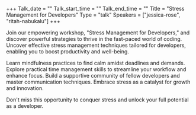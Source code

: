 +++
Talk_date = ""
Talk_start_time = ""
Talk_end_time = ""
Title = "Stress Management for Developers"
Type = "talk"
Speakers = ["jessica-rose", "ritah-nabukalu"]
+++

Join our empowering workshop, "Stress Management for Developers," and discover powerful strategies to thrive in the fast-paced world of coding. Uncover effective stress management techniques tailored for developers, enabling you to boost productivity and well-being. 

Learn mindfulness practices to find calm amidst deadlines and demands. Explore practical time management skills to streamline your workflow and enhance focus. Build a supportive community of fellow developers and master communication techniques. Embrace stress as a catalyst for growth and innovation. 

Don't miss this opportunity to conquer stress and unlock your full potential as a developer.